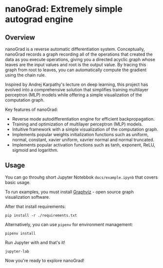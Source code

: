 # nanoGrad: Extremely simple autograd engine
## Overview
nanoGrad is a reverse automatic differentiation system. Conceptually, nanoGrad records a graph recording all of the operations that created the data as you execute operations, giving you a directed acyclic graph whose leaves are the input values and root is the output value. By tracing this graph from root to leaves, you can automatically compute the gradient using the chain rule.

Inspired by Andrej Karpathy's lecture on deep learning, this project has evolved into a comprehensive solution that simplifies training multilayer perceptron (MLP) models while offering a simple visualization of the computation graph.

Key features of nanoGrad:
* Reverse mode autodifferentiation engine for efficient backpropagation.
* Training and optimization of multilayer perceptron (MLP) models.
* Intuitive framework with a simple visualization of the computation graph.
* Implements popular weights initialization functions such as uniform, normal, constant, xavier uniform, xavrier normal and normal truncated.
* Implements popular activation functions such as tanh, exponent, ReLU, sigmoid and logarithm.

## Usage
You can go throuhg short Jupyter Notebbok `docs/example.ipynb` that covers basic usage.

To run examples, you must install [Graphviz](https://graphviz.org/download/) - open source graph visualization software.

After that install requirements:
```
pip install -r ./requirements.txt
```
Alternatively, you can use `pipenv` for environment management:
```
pipenv install
```

Run Jupyter with and that's it!
```
jupyter-lab
```
Now you're ready to explore nanoGrad!

